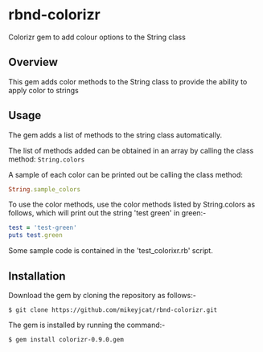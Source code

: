 # rbnd-colorizr
Colorizr gem to add colour options to the String class

## Overview
This gem adds color methods to the String class to provide the ability to
apply color to strings

## Usage
The gem adds a list of methods to the string class automatically.

The list of methods added can be obtained in an array by calling the class
method: `String.colors`

A sample of each color can be printed out be calling the class method:
```ruby
String.sample_colors
```

To use the color methods, use the color methods listed by String.colors
as follows, which will print out the string 'test green' in green:-
```ruby
test = 'test-green'
puts test.green
```

Some sample code is contained in the 'test_colorixr.rb' script.

## Installation
Download the gem by cloning the repository as follows:-
```
$ git clone https://github.com/mikeyjcat/rbnd-colorizr.git
```
The gem is installed by running the command:-
```
$ gem install colorizr-0.9.0.gem
```
